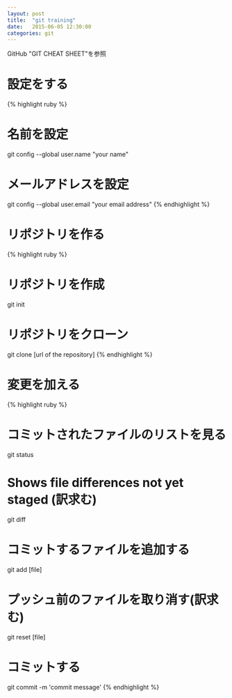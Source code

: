```yaml
---
layout: post
title:  "git training"
date:   2015-06-05 12:30:00
categories: git
---
```


GitHub "GIT CHEAT SHEET"を参照

# 設定をする　

{% highlight ruby %}
# 名前を設定
git config --global user.name "your name"
# メールアドレスを設定
git config --global user.email "your email address"
{% endhighlight %}

# リポジトリを作る

{% highlight ruby %}
# リポジトリを作成
git init

# リポジトリをクローン
git clone [url of the repository]
{% endhighlight %}

# 変更を加える

{% highlight ruby %}
# コミットされたファイルのリストを見る
git status

# Shows file differences not yet staged (訳求む)
git diff

# コミットするファイルを追加する
git add [file]

# プッシュ前のファイルを取り消す(訳求む)
git reset [file]

# コミットする
git commit -m 'commit message'
{% endhighlight %}
